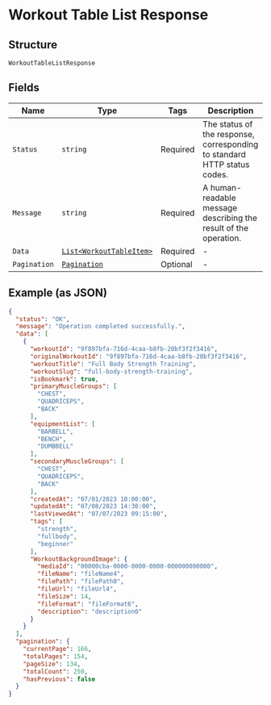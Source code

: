 
# Workout Table List Response

## Structure

`WorkoutTableListResponse`

## Fields

| Name | Type | Tags | Description |
|  --- | --- | --- | --- |
| `Status` | `string` | Required | The status of the response, corresponding to standard HTTP status codes. |
| `Message` | `string` | Required | A human-readable message describing the result of the operation. |
| `Data` | [`List<WorkoutTableItem>`](../../doc/models/workout-table-item.md) | Required | - |
| `Pagination` | [`Pagination`](../../doc/models/pagination.md) | Optional | - |

## Example (as JSON)

```json
{
  "status": "OK",
  "message": "Operation completed successfully.",
  "data": [
    {
      "workoutId": "9f897bfa-716d-4caa-b8fb-20bf3f2f3416",
      "originalWorkoutId": "9f897bfa-716d-4caa-b8fb-20bf3f2f3416",
      "workoutTitle": "Full Body Strength Training",
      "workoutSlug": "full-body-strength-training",
      "isBookmark": true,
      "primaryMuscleGroups": [
        "CHEST",
        "QUADRICEPS",
        "BACK"
      ],
      "equipmentList": [
        "BARBELL",
        "BENCH",
        "DUMBBELL"
      ],
      "secondaryMuscleGroups": [
        "CHEST",
        "QUADRICEPS",
        "BACK"
      ],
      "createdAt": "07/01/2023 10:00:00",
      "updatedAt": "07/08/2023 14:30:00",
      "lastViewedAt": "07/07/2023 09:15:00",
      "tags": [
        "strength",
        "fullbody",
        "beginner"
      ],
      "WorkoutBackgroundImage": {
        "mediaId": "00000cba-0000-0000-0000-000000000000",
        "fileName": "fileName4",
        "filePath": "filePath0",
        "fileUrl": "fileUrl4",
        "fileSize": 14,
        "fileFormat": "fileFormat6",
        "description": "description0"
      }
    }
  ],
  "pagination": {
    "currentPage": 166,
    "totalPages": 154,
    "pageSize": 134,
    "totalCount": 250,
    "hasPrevious": false
  }
}
```

